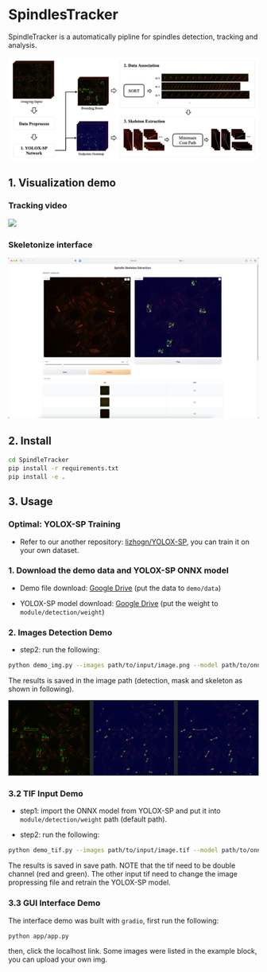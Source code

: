 # SpindlesTracker

SpindleTracker is a automatically pipline for spindles detection, tracking and analysis. 

<img src="docs/assets/workflow.png" />


## 1. Visualization demo

### Tracking video

<img src="docs/assets/demo.gif" />

### Skeletonize interface

<img src="docs/assets/interface.png" />

## 2. Install
```bash
cd SpindleTracker
pip install -r requirements.txt
pip install -e .
```

## 3. Usage
### Optimal: YOLOX-SP Training
* Refer to our another repository: [lizhogn/YOLOX-SP](https://github.com/lizhogn/YOLOX-SP), you can train it on your own dataset.

### 1. Download the demo data and YOLOX-SP ONNX model
* Demo file download: [Google Drive](https://drive.google.com/drive/folders/1C_d2gVMFe43_rwdn6I7tvl8x0cdXtRjb?usp=share_link)
(put the data to `demo/data`)

* YOLOX-SP model download: [Google Drive](https://drive.google.com/file/d/1jV5lB8FFp0J5lwaogQAP657D74x03R_K/view?usp=share_link)
(put the weight to `module/detection/weight`)

### 2. Images Detection Demo

* step2: run the following:
```bash
python demo_img.py --images path/to/input/image.png --model path/to/onnx/model
```
The results is saved in the image path (detection, mask and skeleton as shown in following).

<img src="docs/assets/image_pred.png" />


### 3.2 TIF Input Demo
* step1: import the ONNX model from YOLOX-SP and put it into `module/detection/weight` path (default path).

* step2: run the following:
```bash
python demo_tif.py --images path/to/input/image.tif --model path/to/onnx/model --save_path path/to/save
```
The results is saved in save path. NOTE that the tif need to be double channel (red and green). The other input tif need to change the image propressing file and retrain the YOLOX-SP model.

### 3.3 GUI Interface Demo
The interface demo was built with `gradio`, first run the following:
```
python app/app.py
```
then, click the localhost link. Some images were listed in the example block, you can upload your own img.
